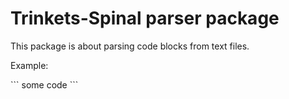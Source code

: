# Trinkets-Spinal parser package

This package is about parsing code blocks from text files.

Example:

\`\`\`
some code
\`\`\`

